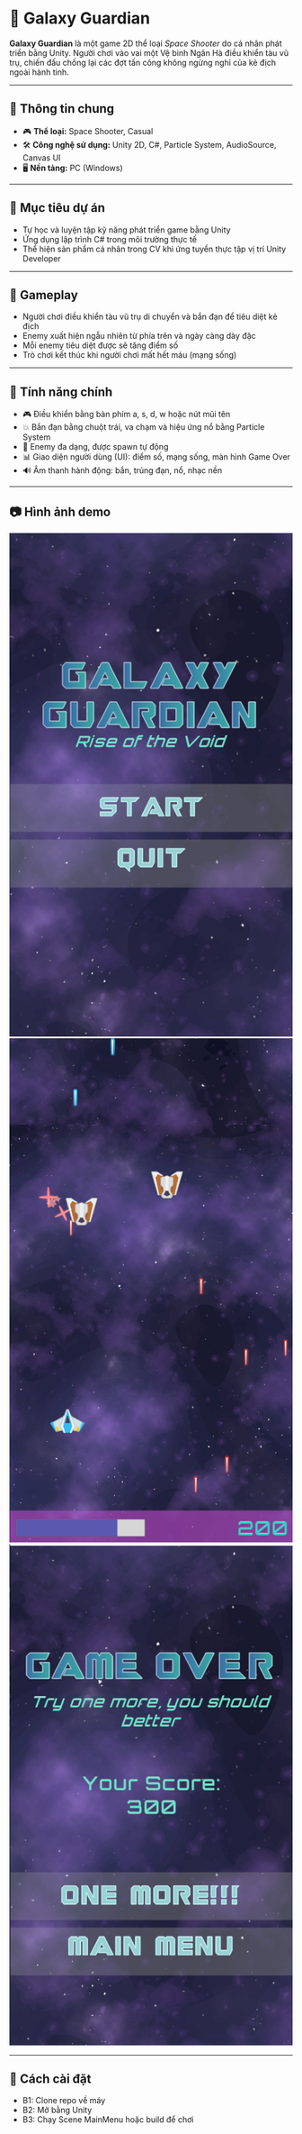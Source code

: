 ﻿
# 🚀 Galaxy Guardian

**Galaxy Guardian** là một game 2D thể loại *Space Shooter* do cá nhân phát triển bằng Unity. Người chơi vào vai một Vệ binh Ngân Hà điều khiển tàu vũ trụ, chiến đấu chống lại các đợt tấn công không ngừng nghỉ của kẻ địch ngoài hành tinh.

---

## 📌 Thông tin chung

- 🎮 **Thể loại:** Space Shooter, Casual
- 🛠 **Công nghệ sử dụng:** Unity 2D, C#, Particle System, AudioSource, Canvas UI  
- 🖥 **Nền tảng:** PC (Windows)

---

## 🎯 Mục tiêu dự án

- Tự học và luyện tập kỹ năng phát triển game bằng Unity
- Ứng dụng lập trình C# trong môi trường thực tế
- Thể hiện sản phẩm cá nhân trong CV khi ứng tuyển thực tập vị trí Unity Developer

---

## 🧩 Gameplay

- Người chơi điều khiển tàu vũ trụ di chuyển và bắn đạn để tiêu diệt kẻ địch 
- Enemy xuất hiện ngẫu nhiên từ phía trên và ngày càng dày đặc
- Mỗi enemy tiêu diệt được sẽ tăng điểm số
- Trò chơi kết thúc khi người chơi mất hết máu (mạng sống)

---

## 🧠 Tính năng chính

- 🎮 Điều khiển bằng bàn phím a, s, d, w hoặc nút mũi tên
- 💥 Bắn đạn bằng chuột trái, va chạm và hiệu ứng nổ bằng Particle System
- 👾 Enemy đa dạng, được spawn tự động
- 📊 Giao diện người dùng (UI): điểm số, mạng sống, màn hình Game Over
- 🔊 Âm thanh hành động: bắn, trúng đạn, nổ, nhạc nền

---

## 📷 Hình ảnh demo


![screenshot](main.png)
![screenshot](game.png)
![screenshot](gameover.png)

---
## 🚀 Cách cài đặt
- B1: Clone repo về máy
- B2: Mở bằng Unity
- B3: Chạy Scene MainMenu hoặc build để chơi